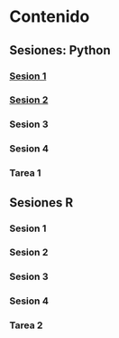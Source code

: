 # Contenido
## Sesiones: Python
### [Sesion 1](python/sesion1/sesion1python.md)
### [Sesion 2](python/sesion2/sesion2python.md)
### Sesion 3
### Sesion 4
### Tarea 1
## Sesiones R
### Sesion 1
### Sesion 2
### Sesion 3
### Sesion 4
### Tarea 2
